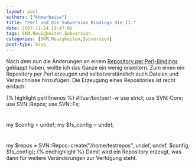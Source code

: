 ```yaml
---
layout: post
authors: ["khmarbaise"]
title: "Perl und die Subversion Bindings die II."
date: 2007-11-24 19:47:06
tags: SKM,Neuigkeiten,Subversion
categories: [SKM,Neuigkeiten,Subversion]
post-type: blog
---
```

Nach dem nun die Änderungen an einem <a href="/blog/2007/10/12/perl-und-die-subversion-bindings.html"  title="Perl Bindings">Repository per Perl-Bindings</a> geklappt haben, wollte ich das Ganze ein wenig erweitern. Zum einen ein Repository per Perl erzeugen und selbstverständlich auch Dateien und Verzeichnisse hinzufügen. 
Die Erzeugung eines Repositories ist recht einfach:

{% highlight perl linenos %}
#!/usr/bin/perl -w
use strict;
use SVN::Core;
use SVN::Repos;
use SVN::Fs;
#
my $config = undef;
my $fs_config = undef;
#
my $repos = SVN::Repos::create("/home/testrepos", undef, undef, $config, $fs_config);
{% endhighlight %}
Damit wird ein Repository erzeugt, was dann für weitere Veränderungen zur Verfügung steht.
